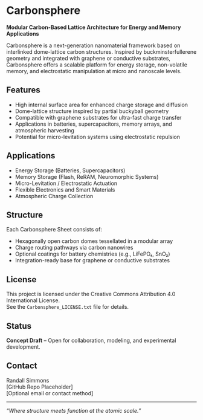 
# Carbonsphere

**Modular Carbon-Based Lattice Architecture for Energy and Memory Applications**

Carbonsphere is a next-generation nanomaterial framework based on interlinked dome-lattice carbon structures. Inspired by buckminsterfullerene geometry and integrated with graphene or conductive substrates, Carbonsphere offers a scalable platform for energy storage, non-volatile memory, and electrostatic manipulation at micro and nanoscale levels.

## Features

- High internal surface area for enhanced charge storage and diffusion
- Dome-lattice structure inspired by partial buckyball geometry
- Compatible with graphene substrates for ultra-fast charge transfer
- Applications in batteries, supercapacitors, memory arrays, and atmospheric harvesting
- Potential for micro-levitation systems using electrostatic repulsion

## Applications

- Energy Storage (Batteries, Supercapacitors)
- Memory Storage (Flash, ReRAM, Neuromorphic Systems)
- Micro-Levitation / Electrostatic Actuation
- Flexible Electronics and Smart Materials
- Atmospheric Charge Collection

## Structure

Each Carbonsphere Sheet consists of:
- Hexagonally open carbon domes tessellated in a modular array
- Charge routing pathways via carbon nanowires
- Optional coatings for battery chemistries (e.g., LiFePO₄, SnO₂)
- Integration-ready base for graphene or conductive substrates

## License

This project is licensed under the Creative Commons Attribution 4.0 International License.  
See the `Carbonsphere_LICENSE.txt` file for details.

## Status

**Concept Draft** – Open for collaboration, modeling, and experimental development.

## Contact

Randall Simmons  
[GitHub Repo Placeholder]  
[Optional email or contact method]

---

*“Where structure meets function at the atomic scale.”*
